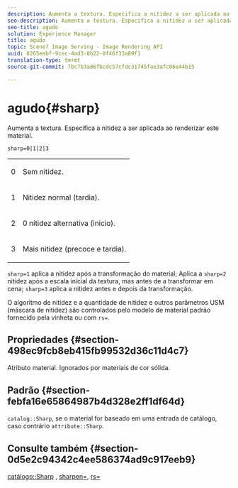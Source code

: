 ```yaml
---
description: Aumenta a textura. Especifica a nitidez a ser aplicada ao renderizar este material.
seo-description: Aumenta a textura. Especifica a nitidez a ser aplicada ao renderizar este material.
seo-title: agudo
solution: Experience Manager
title: agudo
topic: Scene7 Image Serving - Image Rendering API
uuid: 8265eebf-9cec-4ad3-8b22-0f46f33a89f1
translation-type: tm+mt
source-git-commit: 7bc7b3a86fbcdc57cfdc31745fae3afc06e44b15

---
```



# agudo{#sharp}

Aumenta a textura. Especifica a nitidez a ser aplicada ao renderizar este material.

`sharp=0|1|2|3`

<table id="simpletable_04B4EAA7CE7D4ED48A61A50CD001388F"> 
 <tr class="strow"> 
  <td class="stentry"> <p>0 </p> </td> 
  <td class="stentry"> <p>Sem nitidez. </p> </td> 
 </tr> 
 <tr class="strow"> 
  <td class="stentry"> <p>1 </p> </td> 
  <td class="stentry"> <p>Nitidez normal (tardia). </p> </td> 
 </tr> 
 <tr class="strow"> 
  <td class="stentry"> <p>2 </p> </td> 
  <td class="stentry"> <p>0 nitidez alternativa (início). </p> </td> 
 </tr> 
 <tr class="strow"> 
  <td class="stentry"> <p>3 </p> </td> 
  <td class="stentry"> <p>Mais nitidez (precoce e tardia). </p> </td> 
 </tr> 
</table>

`sharp=1` aplica a nitidez após a transformação do material; Aplica a `sharp=2` nitidez após a escala inicial da textura, mas antes de a transformar em cena; `sharp=3` aplica a nitidez antes e depois da transformação.

O algoritmo de nitidez e a quantidade de nitidez e outros parâmetros USM (máscara de nitidez) são controlados pelo modelo de material padrão fornecido pela vinheta ou com `rs=`.

## Propriedades {#section-498ec9fcb8eb415fb99532d36c11d4c7}

Atributo material. Ignorados por materiais de cor sólida.

## Padrão {#section-febfa16e65864987b4d328e2ff1df64d}

`catalog::Sharp`, se o material for baseado em uma entrada de catálogo, caso contrário `attribute::Sharp`.

## Consulte também {#section-0d5e2c94342c4ee586374ad9c917eeb9}

[catálogo::Sharp](../../../../../ir-api/material-cat/image-rendering-api-ref/c-ir-material-catalog/c-ir-material-data-reference/r-ir-sharp-dataref.md#reference-f79a14bd52474dfd8495115d398a30d0) , [sharpen=](../../../../../ir-api/http-protocol/image-rendering-api-ref/c-ir-http-protocol-ref/c-ir-http-protocol-command-reference/r-ir-http-sharpen.md#reference-13034d22d176483cb99ccafc2a4f6a6e), [rs=](../../../../../ir-api/http-protocol/image-rendering-api-ref/c-ir-http-protocol-ref/c-ir-http-protocol-command-reference/r-ir-rs.md#reference-d20cefaaa6cd4f449d1591c87959b4cf)
